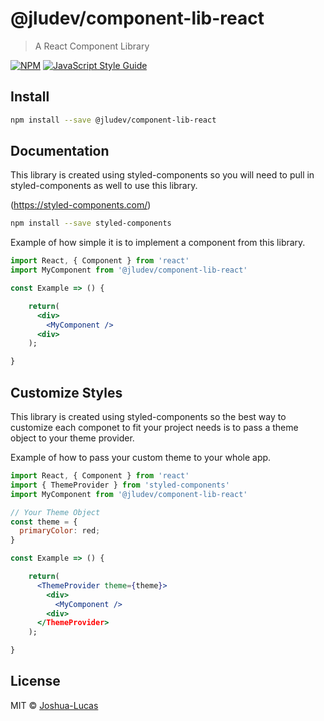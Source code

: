 # @jludev/component-lib-react

> A React Component Library

[![NPM](https://img.shields.io/npm/v/@jludev/component-lib-react.svg)](https://www.npmjs.com/package/@jludev/component-lib-react) [![JavaScript Style Guide](https://img.shields.io/badge/code_style-standard-brightgreen.svg)](https://standardjs.com)

## Install

```bash
npm install --save @jludev/component-lib-react
```

## Documentation

This library is created using styled-components so you will need to pull in styled-components as well to use this library.

(https://styled-components.com/)

```bash
npm install --save styled-components
```

Example of how simple it is to implement a component from this library.

```jsx
import React, { Component } from 'react'
import MyComponent from '@jludev/component-lib-react'

const Example => () {

    return(
      <div>
        <MyComponent />
      <div>
    );

}
```

## Customize Styles

This library is created using styled-components so the best way to customize each componet to fit your project needs is to pass a theme object to your theme provider.

Example of how to pass your custom theme to your whole app.

```jsx
import React, { Component } from 'react'
import { ThemeProvider } from 'styled-components'
import MyComponent from '@jludev/component-lib-react'

// Your Theme Object
const theme = {
  primaryColor: red;
}

const Example => () {

    return(
      <ThemeProvider theme={theme}>
        <div>
          <MyComponent />
        <div>
      </ThemeProvider>
    );

}
```

## License

MIT © [Joshua-Lucas](https://github.com/Joshua-Lucas)
